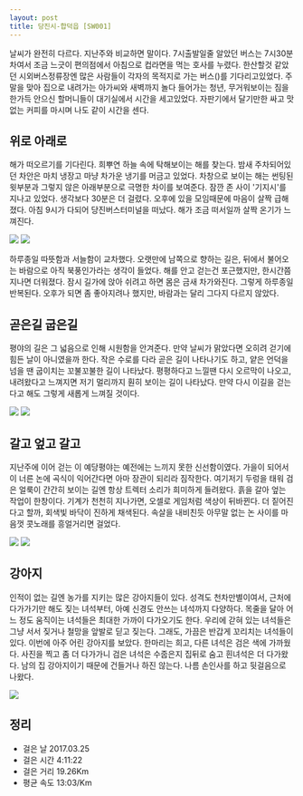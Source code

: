 ```yaml
---
layout: post
title: 당진시-합덕읍 [SW001]
---
```


날씨가 완전히 다르다. 지난주와 비교하면 말이다. 7시출발일줄 알았던 버스는 7시30분차여서 조금 느긋이 편의점에서 아침으로 컵라면을 먹는 호사를 누렸다. 한산할것 같았던 시외버스정류장엔 많은 사람들이 각자의 목적지로 가는 버스(<i class="fa fa-bus" aria-hidden="true"></i>)를 기다리고있었다. 주말을 맞아 집으로 내려가는 아가씨와 새벽까지 놀다 들어가는 청년, 무거워보이는 짐을 한가득 안으신 할머니들이 대기실에서 시간을 세고있었다. 자판기에서 달기만한 싸고 맛없는 커피를 마시며 나도 같이 시간을 센다.

## 위로 아래로

해가 떠오르기를 기다린다. 희뿌연 하늘 속에 탁해보이는 해를 찾는다. 밤새 주차되어있던 차안은 마치 냉장고 마냥 차가운 냉기를 머금고 있었다. 차창으로 보이는 해는 썬팅된 윗부분과 그렇지 않은 아래부분으로 극명한 차이를 보여준다. 잠깐 존 사이 '기지시'를 지나고 있었다. 생각보다 30분은 더 걸렸다. 오후에 있을 모임때문에 마음이 살짝 급해졌다. 아침 9시가 다되어 당진버스터미널을 떠났다. 해가 조금 떠서일까 살짝 온기가 느껴진다.

<div class="images">
	<img src="{{ site.baseurl }}/images/sw001/SW001_1.JPG">
	<img src="{{ site.baseurl }}/images/sw001/SW001_2.JPG">
</div>

하루종일 따뜻함과 서늘함이 교차했다. 오랫만에 남쪽으로 향하는 길은, 뒤에서 불어오는 바람으로 아직 북풍인가라는 생각이 들었다. 해를 안고 걷는건 포근했지만, 한시간쯤 지나면 더워졌다. 잠시 길가에 앉아 쉬려고 하면 몸은 금새 차가와진다. 그렇게 하루종일 반복된다. 오후가 되면 좀 좋아지려나 했지만, 바람과는 달리 그다지 다르지 않았다.

## 곧은길 굽은길

평야의 길은 그 넓음으로 인해 시원함을 안겨준다. 만약 날씨가 맑았다면 오히려 걷기에 힘든 날이 아니였을까 한다. 작은 수로를 다라 곧은 길이 나타나기도 하고, 얕은 언덕을 넘을 땐 굽이치는 꼬불꼬불한 길이 나타났다. 평평하다고 느낄땐 다시  오르막이 나오고, 내려왔다고 느껴지면 저기 멀리까지 훤히 보이는 길이 나타났다. 만약 다시 이길을 걷는다고 해도 그렇게 새롭게 느껴질 것이다.

<div class="images">
	<img src="{{ site.baseurl }}/images/sw001/SW001_3.JPG">
	<img src="{{ site.baseurl }}/images/sw001/SW001_4.JPG">
</div>

## 갈고 엎고 갈고

지난주에 이어 걷는 이 예당평야는 예전에는 느끼지 못한 신선함이였다. 가을이 되어서 이 너른 논에 곡식이 익어간다면 아마 장관이 되리라 짐작한다. 여기저기 두렁을 태워 검은 얼룩이 간간히 보이는 길엔 항상 트렉터 소리가 희미하게 들려왔다. 흙을 갈아 엎는 작업이 한창이다. 기계가 천천히 지나가면, 오셀로 게임처럼 색상이 뒤바뀐다. 더 짙어진다고 할까, 회색빛 바닥이 진하게 채색된다. 속살을 내비친듯 아무말 없는 논 사이를 마음껏 콧노래를 흥얼거리면 걸었다.

<div class="images">
	<img src="{{ site.baseurl }}/images/sw001/SW001_5.JPG">
	<img src="{{ site.baseurl }}/images/sw001/SW001_6.JPG">
</div>

## 강아지

인적이 없는 길엔 농가를 지키는 많은 강아지들이 있다. 성격도 천차만별이여서, 근처에 다가가기만 해도 짖는 녀석부터, 아예 신경도 안쓰는 녀석까지 다양하다. 목줄을 달아 어느 정도 움직이는 녀석들은 최대한 가까이 다가오기도 한다. 우리에 갇혀 있는 녀석들은 그냥 서서 짖거나 철망을 앞발로 딛고 짖는다. 그래도, 가끔은 반갑게 꼬리치는 녀석들이 있다. 이번에 아주 어린 강아지를 보았다. 한마리는 희고, 다른 녀석은 검은 색에 가까웠다. 사진을 찍고 좀 더 다가가니 검은 녀석은 수줍은지 집뒤로 숨고 흰녀석은 더 다가왔다. 남의 집 강아지이기 때문에 건들거나 하진 않는다. 나름 손인사를 하고 뒷걸음으로 나왔다.

<div class="images">
	<img src="{{ site.baseurl }}/images/sw001/SW001_7.JPG">
</div>

## 정리

+ 걸은 날 2017.03.25
+ 걸은 시간 4:11:22
+ 걸은 거리 19.26Km
+ 평균 속도 13:03/Km